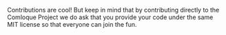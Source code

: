 Contributions are cool! But keep in mind that by contributing directly to the Comloque Project we do ask that you provide your code under the same MIT license so that everyone can join the fun.
